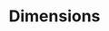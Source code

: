 ---
layout: default
bigquery: https://console.cloud.google.com/bigquery?p=covid-19-dimensions-ai&page=table&d=data&t=publications
contributors: Digital Science, https://www.digital-science.com/
cost: Free for personal, non-commercial use.
description: Dimensions contains more than 100 million publications, ranging from
  articles published in scholarly journals, books and book chapters, to preprints
  and conference proceedings. All publications are contextualized with linked data
  sets, funding, publications, patents, clinical trials, and policy documents. You
  can also view associated categories, funders, institutions, and researcher profiles.
documentation: https://docs.dimensions.ai/bigquery/index.html
last_edit: 04/08/2022, 15:25:42
location: https://www.dimensions.ai/products/free/
maintained_by: Digital Science, https://www.digital-science.com/
schema_fields:
- mesh_terms
- funder_org_state_codes
- original_assignee
- altmetrics
- email_address
- original_title
- description
- date_imported_gbq
- expiration_year
- research_org_state_names
- isbn
- pmcid
- funding_eur
- inventor_names
- funding_nzd
- original_assignee_countries
- funding_details
- publication_year
- kind
- funder_org_countries
- parent_id
- linkout
- family_members_ids
- subtitles
- authors
- grant_number
- links
- ipcr
- legal_events
- open_access_categories_v2
- active_years
- expiration_date
- original_assignee_orgs
- assignee_countries
- mesh_headings
- funding_amount
- funding_cny
- citations_count
- assignee_orgs
- wikipedia_url
- family_count
- researcher_ids
- funding_currency
- citations
- funder_org_cities
- publication_ids
- associated_publication_arxiv_id
- language
- current_assignee_orgs
- funder_org
- publication_date
- arxiv_id
- cpc
- gender
- category_icrp_cso
- volume
- open_access_categories
- end_date
- filing_status
- category_hrcs_rac
- publisher
- categories
- address
- patent_ids
- proceedings_title
- legal_status
- funding_jpy
- funding_cad
- external_ids
- date_modified
- book_series_title
- category_icrp_ct
- relationships
- types
- funding_chf
- journal_lists
- research_org_countries
- labels
- aliases
- investigators
- resulting_publication_ids
- status
- brief_title
- funding_aud
- pmid
- clinical_trial_ids
- filing_date
- interventions
- established
- funder_countries
- title
- phase
- application_number
- category_hra
- category_hrcs_hc
- research_org_state_codes
- abstract
- category_bra
- funding_usd
- journal
- pages
- start_date
- associated_publication_pmid
- category_rcdc
- research_orgs
- original_abstract
- category_uoa
- metrics
- conference
- doi
- source_id
- date_online
- editors
- date_inserted
- associated_grant_ids
- acronyms
- current_assignee
- book_title
- concepts
- created_date
- cited_by_ids
- research_org_country_names
- associated_publication_id
- granted_year
- funder_org_acronyms
- resulting_publication_doi
- type
- acknowledgements
- reference_ids
- repository_url
- end_year
- id
- priority_year
- organisation_details
- jurisdiction
- family_id
- issue
- repository_id
- funder_orgs
- date
- date_print
- date_normal
- embargo_date
- category_sdg
- repository_name
- supporting_grant_ids
- foa_number
- name
- associated_publication_doi
- funding_gbp
- research_org_city_names
- citation_string
- license
- conditions
- start_year
- research_org_cities
- year
- granted_date
- acronym
- eisbn
- priority_date
- current_assignee_countries
- filing_year
- registry
- category_for
shortname: dimensions
tags:
- scholarly literature
- patents
- funding
- clinical trials
- academic profiles
terms_of_use: 'Use of both the Dimensions COVID-19 dataset and full Dimensions dataset
  are subject to the Dimensions Terms of use: https://www.dimensions.ai/policies-terms-legal '
title: Dimensions
uuid: dcff88bd-fe6b-4fdb-8159-809bf9d7bc1c
---